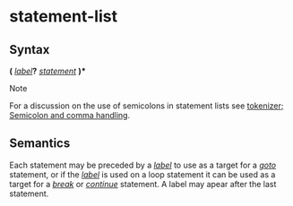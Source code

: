 # statement-list

## Syntax

__(__ [_label_](label.md)__?__ [_statement_](statement.md) __)*__

> [!NOTE]
> For a discussion on the use of semicolons in statement lists see
> [tokenizer; Semicolon and comma handling](../tokenizer.md#semicolon-and-comma-handling). 

## Semantics

Each statement may be preceded by a [_label_](label.md) to use as a target for a
[_goto_](goto.md) statement, or if the [_label_](label.md) is used on a loop
statement it can be used as a target for a [_break_](break.md) or
[_continue_](continue.md) statement.  A label may apear after the last statement.
